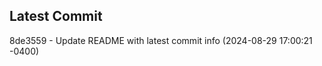 
## Latest Commit
8de3559 - Update README with latest commit info (2024-08-29 17:00:21 -0400) <Yunxi-Zhou>
